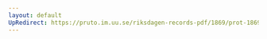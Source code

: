 ```yaml
---
layout: default
UpRedirect: https://pruto.im.uu.se/riksdagen-records-pdf/1869/prot-1869--fk--303/prot-1869--fk--303_055.pdf
---
```


